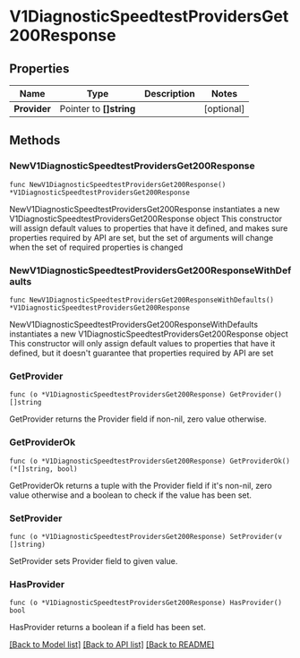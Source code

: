 # V1DiagnosticSpeedtestProvidersGet200Response

## Properties

Name | Type | Description | Notes
------------ | ------------- | ------------- | -------------
**Provider** | Pointer to **[]string** |  | [optional] 

## Methods

### NewV1DiagnosticSpeedtestProvidersGet200Response

`func NewV1DiagnosticSpeedtestProvidersGet200Response() *V1DiagnosticSpeedtestProvidersGet200Response`

NewV1DiagnosticSpeedtestProvidersGet200Response instantiates a new V1DiagnosticSpeedtestProvidersGet200Response object
This constructor will assign default values to properties that have it defined,
and makes sure properties required by API are set, but the set of arguments
will change when the set of required properties is changed

### NewV1DiagnosticSpeedtestProvidersGet200ResponseWithDefaults

`func NewV1DiagnosticSpeedtestProvidersGet200ResponseWithDefaults() *V1DiagnosticSpeedtestProvidersGet200Response`

NewV1DiagnosticSpeedtestProvidersGet200ResponseWithDefaults instantiates a new V1DiagnosticSpeedtestProvidersGet200Response object
This constructor will only assign default values to properties that have it defined,
but it doesn't guarantee that properties required by API are set

### GetProvider

`func (o *V1DiagnosticSpeedtestProvidersGet200Response) GetProvider() []string`

GetProvider returns the Provider field if non-nil, zero value otherwise.

### GetProviderOk

`func (o *V1DiagnosticSpeedtestProvidersGet200Response) GetProviderOk() (*[]string, bool)`

GetProviderOk returns a tuple with the Provider field if it's non-nil, zero value otherwise
and a boolean to check if the value has been set.

### SetProvider

`func (o *V1DiagnosticSpeedtestProvidersGet200Response) SetProvider(v []string)`

SetProvider sets Provider field to given value.

### HasProvider

`func (o *V1DiagnosticSpeedtestProvidersGet200Response) HasProvider() bool`

HasProvider returns a boolean if a field has been set.


[[Back to Model list]](../README.md#documentation-for-models) [[Back to API list]](../README.md#documentation-for-api-endpoints) [[Back to README]](../README.md)


